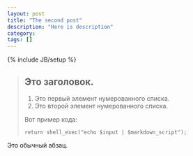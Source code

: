 ```yaml
---
layout: post
title: "The second post"
description: "Here is description"
category: 
tags: []
---
```

{% include JB/setup %}

> ## Это заголовок.
> 
> 1.   Это первый элемент нумерованного списка.
> 2.   Это второй элемент нумерованного списка.
> 
> Вот пример кода:
> 
>     return shell_exec("echo $input | $markdown_script");

Это обычный абзац.